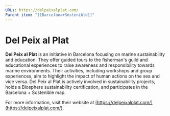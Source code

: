 ```yaml
---
URLs: https://delpeixalplat.com/
Parent item: "[[Barcelona+Sostenible]]"
---
```

# Del Peix al Plat

**Del Peix al Plat** is an initiative in Barcelona focusing on marine sustainability and education. They offer guided tours to the fisherman's guild and educational experiences to raise awareness and responsibility towards marine environments. Their activities, including workshops and group experiences, aim to highlight the impact of human actions on the sea and vice versa. Del Peix al Plat is actively involved in sustainability projects, holds a Biosphere sustainability certification, and participates in the Barcelona + Sostenible map.

For more information, visit their website at [https://delpeixalplat.com/](https://delpeixalplat.com/).